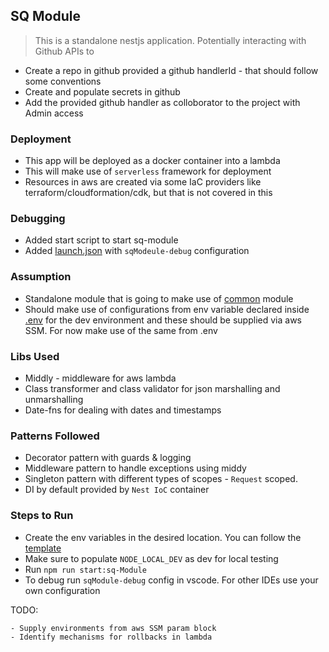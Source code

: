 ## **SQ Module**

> This is a standalone nestjs application. Potentially interacting with Github APIs to

-   Create a repo in github provided a github handlerId - that should follow some conventions
-   Create and populate secrets in github
-   Add the provided github handler as colloborator to the project with Admin access

### **Deployment**

-   This app will be deployed as a docker container into a lambda
-   This will make use of `serverless` framework for deployment
-   Resources in aws are created via some IaC providers like terraform/cloudformation/cdk, but that is not covered in this

### **Debugging**

-   Added start script to start sq-module
-   Added [launch.json](./../../../.vscode/launch.json) with `sqModeule-debug` configuration

### **Assumption**

-   Standalone module that is going to make use of [common](./../../libs/common/src/lib/common.module.ts) module
-   Should make use of configurations from env variable declared inside [.env](./../../config/development/.env) for the dev environment and these should be supplied via aws SSM. For now make use of the same from .env

### **Libs Used**

-   Middly - middleware for aws lambda
-   Class transformer and class validator for json marshalling and unmarshalling
-   Date-fns for dealing with dates and timestamps

### **Patterns Followed**

-   Decorator pattern with guards & logging
-   Middleware pattern to handle exceptions using middy
-   Singleton pattern with different types of scopes - `Request` scoped.
-   DI by default provided by `Nest IoC` container

### **Steps to Run**

-   Create the env variables in the desired location. You can follow the [template](./../../env-template/template.json)
-   Make sure to populate `NODE_LOCAL_DEV` as dev for local testing
-   Run `npm run start:sq-Module`
-   To debug run `sqModule-debug` config in vscode. For other IDEs use your own configuration

TODO:

    - Supply environments from aws SSM param block
    - Identify mechanisms for rollbacks in lambda
